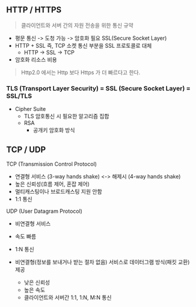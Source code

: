 ## HTTP / HTTPS
> 클라이언트와 서버 간의 자원 전송을 위한 통신 규약
- 평문 통신 -> 도청 가능 -> 암호화 필요 SSL(Secure Socket Layer)
- HTTP + SSL 즉, TCP 소켓 통신 부분을 SSL 프로토콜로 대체
	- HTTP -> SSL -> TCP
- 암호화 리소스 비용
> Http2.0 에서는 Http 보다 Https 가 더 빠르다고 한다.

### TLS (Transport Layer Security) = SSL (Secure Socket Layer) = SSL/TLS
- Cipher Suite
	- TLS 암호통신 시 필요한 알고리즘 집합
	- RSA
		- 공개키 암호화 방식
		
## TCP / UDP
TCP (Transmission Control Protocol)
- 연결형 서비스 (3-way hands shake) <-> 해제시 (4-way hands shake)
- 높은 신뢰성(흐름 제어, 혼잡 제어)
- 멀티캐스팅이나 브로드캐스팅 지원 안함
- 1:1 통신

UDP (User Datagram Protocol)
- 비연결형 서비스
- 속도 빠름
- 1:N 통신		

- 비연결형(정보를 보내거나 받는 절차 없음) 서비스로 데이터그램 방식(패킷 교환) 제공
    - 낮은 신뢰성
    - 높은 속도
    - 클라이언트와 서버간 1:1, 1:N, M:N 통신